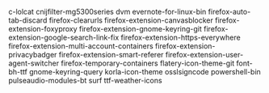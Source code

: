 c-lolcat
cnijfilter-mg5300series
dvm
evernote-for-linux-bin
firefox-auto-tab-discard
firefox-clearurls
firefox-extension-canvasblocker
firefox-extension-foxyproxy
firefox-extension-gnome-keyring-git
firefox-extension-google-search-link-fix
firefox-extension-https-everywhere
firefox-extension-multi-account-containers
firefox-extension-privacybadger
firefox-extension-smart-referer
firefox-extension-user-agent-switcher
firefox-temporary-containers
flatery-icon-theme-git
font-bh-ttf
gnome-keyring-query
korla-icon-theme
osslsigncode
powershell-bin
pulseaudio-modules-bt
surf
ttf-weather-icons
